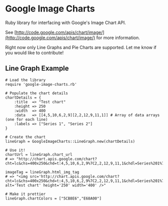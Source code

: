 # Google Image Charts

Ruby library for interfacing with Google's Image Chart API.

See [http://code.google.com/apis/chart/image/](http://code.google.com/apis/chart/image/) for more information.

Right now only Line Graphs and Pie Charts are supported. Let me know if you would like to contribute!

## Line Graph Example
	# Load the library
	require 'google-image-charts.rb'
	
	# Populate the chart details
	chartDetails = {
		:title 	=> "Test chart"
		:height => 250
		:width 	=> 400
		:data	=> [[4,5,10,6,2,9][2,2,12,9,11,1]] # Array of data arrays (one for each line)
		:labels	=> ["Series 1", "Series 2"]
	}
	
	# Create the chart
	lineGraph = GoogleImageCharts::LineGraph.new(chartDetails)
	
	# Use it!
	chartUrl = lineGraph.chart_url
	# => "http://chart.apis.google.com/chart?cht=lc&chs=400x250&chd=t:4,5,10,6,2,9%7C2,2,12,9,11,1&chdl=Series%201%7CSeries%202&chdlp=b&chtt=Test%20chart&chco=a&chds=a&chxt=x,y"
	
	imageTag = lineGraph.html_img_tag
	# => "<img src='http://chart.apis.google.com/chart?cht=lc&chs=400x250&chd=t:4,5,10,6,2,9%7C2,2,12,9,11,1&chdl=Series%201%7CSeries%202&chdlp=b&chtt=Test%20chart&chco=a&chds=a&chxt=x,ycht=lc&chs=400x250&chd=t:4,5,10,6,2,9%7C2,2,12,9,11,1&chdl=Series%201%7CSeries%202&chdlp=b&chtt=Test%20chart&chco=a&chds=a&chxt=x,y' alt='Test chart' height='250' width='400' />"
	
	# Make it prettier
	lineGraph.chartColors = ["5CB8E6","E68A00"]
